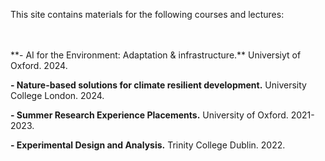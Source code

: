 This site contains materials for the following courses and lectures:


<br/>
<br/>
**- AI for the Environment: Adaptation & infrastructure.** Universiyt of Oxford. 2024.
<br/>

**- Nature-based solutions for climate resilient development.** University College London. 2024. 
<br/>

**- Summer Research Experience Placements.** University of Oxford. 2021-2023.
<br/>

**- Experimental Design and Analysis.** Trinity College Dublin. 2022.
